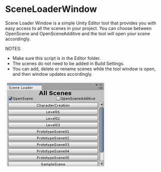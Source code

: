 # SceneLoaderWindow

Scene Loader Window is a simple Unity Editor tool that provides you with easy access to all the scenes in your project.
You can choose between OpenScene and OpenSceneAdditive and the tool will open your scene accordingly.

 
NOTES:
- Make sure this script is in the Editor folder.
- The scenes do not need to be added in Build Settings.
- You can add, delete or rename scenes while the tool window is open, and then window updates accordingly.

![](https://github.com/Demkeys/SceneLoaderWindow/blob/master/SceneLoaderScreenshot.png)

